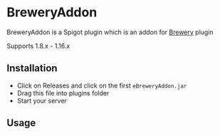 # BreweryAddon
BreweryAddon is a Spigot plugin which is an addon for [Brewery](https://dev.bukkit.org/projects/brewery) plugin

Supports 1.8.x - 1.16.x

## Installation
- Click on Releases and click on the first `eBreweryAddon.jar`
- Drag this file into plugins folder
- Start your server

## Usage

